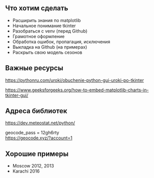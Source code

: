 ## Что хотим сделать
* Расширить знания по matplotlib
* Начальное понимание tkinter
* Разобраться с venv (перед Github)
* Грамотное оформление
* Обработка ошибок, пропагация, исключения
* Выкладка на Github (на примерах)
* Раскрыть свою модель сезонов
## Важные ресурсы
https://pythonru.com/uroki/obuchenie-python-gui-uroki-po-tkinter

https://www.geeksforgeeks.org/how-to-embed-matplotlib-charts-in-tkinter-gui/
## Адреса библиотек
https://dev.meteostat.net/python/

geocode_pass = 12gh6rty  
https://geocode.xyz/?account=1
## Хорошие примеры
* Moscow 2012, 2013
* Karachi 2016
